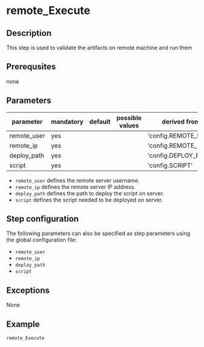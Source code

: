 # remote_Execute

## Description
This step is used to validate the artifacts on remote machine and run them

## Prerequsites
none

## Parameters

| parameter | mandatory | default | possible values | derived from |
| ----------|-----------|---------|-----------------|---------------|
| remote_user | yes |  |  | 'config.REMOTE_USER'|
| remote_ip | yes |  |  | 'config.REMOTE_IP' |
| deploy_path | yes |  |  | 'config.DEPLOY_PATH' |
| script | yes |  |  | 'config.SCRIPT' |


* `remote_user` defines the remote server username.
* `remote_ip` defines the remote server IP address.
* `deploy_path` defines the path to deploy the script on server.
* `script` defines the script needed to be deployed on server.

## Step configuration
The following parameters can also be specified as step parameters using the global configuration file:

* `remote_user`
* `remote_ip`
* `deploy_path`
* `script`

## Exceptions

None

## Example

```groovy
remote_Execute
```
